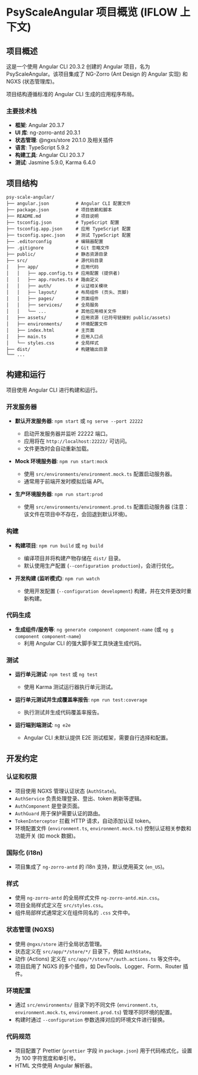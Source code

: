 # PsyScaleAngular 项目概览 (IFLOW 上下文)

## 项目概述

这是一个使用 Angular CLI 20.3.2 创建的 Angular 项目，名为 PsyScaleAngular。该项目集成了 NG-Zorro (Ant Design 的 Angular 实现) 和 NGXS (状态管理库)。

项目结构遵循标准的 Angular CLI 生成的应用程序布局。

### 主要技术栈

*   **框架**: Angular 20.3.7
*   **UI 库**: ng-zorro-antd 20.3.1
*   **状态管理**: @ngxs/store 20.1.0 及相关插件
*   **语言**: TypeScript 5.9.2
*   **构建工具**: Angular CLI 20.3.7
*   **测试**: Jasmine 5.9.0, Karma 6.4.0

## 项目结构

```
psy-scale-angular/
├── angular.json          # Angular CLI 配置文件
├── package.json          # 项目依赖和脚本
├── README.md             # 项目说明
├── tsconfig.json         # TypeScript 配置
├── tsconfig.app.json     # 应用 TypeScript 配置
├── tsconfig.spec.json    # 测试 TypeScript 配置
├── .editorconfig         # 编辑器配置
├── .gitignore            # Git 忽略文件
├── public/               # 静态资源目录
├── src/                  # 源代码目录
│   ├── app/              # 应用代码
│   │   ├── app.config.ts # 应用配置 (提供者)
│   │   ├── app.routes.ts # 路由定义
│   │   ├── auth/         # 认证相关模块
│   │   ├── layout/       # 布局组件 (页头、页脚)
│   │   ├── pages/        # 页面组件
│   │   ├── services/     # 全局服务
│   │   └── ...           # 其他应用相关文件
│   ├── assets/           # 应用资源 (已符号链接到 public/assets)
│   ├── environments/     # 环境配置文件
│   ├── index.html        # 主页面
│   ├── main.ts           # 应用入口点
│   └── styles.css        # 全局样式
├── dist/                 # 构建输出目录
└── ...
```

## 构建和运行

项目使用 Angular CLI 进行构建和运行。

### 开发服务器

*   **默认开发服务器**: `npm start` 或 `ng serve --port 22222`
    *   启动开发服务器并监听 22222 端口。
    *   应用将在 `http://localhost:22222/` 可访问。
    *   文件更改时会自动重新加载。

*   **Mock 环境服务器**: `npm run start:mock`
    *   使用 `src/environments/environment.mock.ts` 配置启动服务器。
    *   通常用于前端开发时模拟后端 API。

*   **生产环境服务器**: `npm run start:prod`
    *   使用 `src/environments/environment.prod.ts` 配置启动服务器 (注意：该文件在项目中不存在，会回退到默认环境)。

### 构建

*   **构建项目**: `npm run build` 或 `ng build`
    *   编译项目并将构建产物存储在 `dist/` 目录。
    *   默认使用生产配置 (`--configuration production`)，会进行优化。

*   **开发构建 (监听模式)**: `npm run watch`
    *   使用开发配置 (`--configuration development`) 构建，并在文件更改时重新构建。

### 代码生成

*   **生成组件/服务等**: `ng generate component component-name` (或 `ng g component component-name`)
    *   利用 Angular CLI 的强大脚手架工具快速生成代码。

### 测试

*   **运行单元测试**: `npm test` 或 `ng test`
    *   使用 Karma 测试运行器执行单元测试。

*   **运行单元测试并生成覆盖率报告**: `npm run test:coverage`
    *   执行测试并生成代码覆盖率报告。

*   **运行端到端测试**: `ng e2e`
    *   Angular CLI 未默认提供 E2E 测试框架，需要自行选择和配置。

## 开发约定

### 认证和权限

*   项目使用 NGXS 管理认证状态 (`AuthState`)。
*   `AuthService` 负责处理登录、登出、token 刷新等逻辑。
*   `AuthComponent` 是登录页面。
*   `AuthGuard` 用于保护需要认证的路由。
*   `TokenInterceptor` 拦截 HTTP 请求，自动添加认证 token。
*   环境配置文件 (`environment.ts`, `environment.mock.ts`) 控制认证相关参数和功能开关 (如 mock 数据)。

### 国际化 (i18n)

*   项目集成了 `ng-zorro-antd` 的 i18n 支持，默认使用英文 (`en_US`)。

### 样式

*   使用 `ng-zorro-antd` 的全局样式文件 `ng-zorro-antd.min.css`。
*   项目全局样式定义在 `src/styles.css`。
*   组件局部样式通常定义在组件同名的 `.css` 文件中。

### 状态管理 (NGXS)

*   使用 `@ngxs/store` 进行全局状态管理。
*   状态定义在 `src/app/*/store/*/` 目录下，例如 `AuthState`。
*   动作 (Actions) 定义在 `src/app/*/store/*/auth.actions.ts` 等文件中。
*   项目启用了 NGXS 的多个插件，如 DevTools、Logger、Form、Router 插件。

### 环境配置

*   通过 `src/environments/` 目录下的不同文件 (`environment.ts`, `environment.mock.ts`, `environment.prod.ts`) 管理不同环境的配置。
*   构建时通过 `--configuration` 参数选择对应的环境文件进行替换。

### 代码规范

*   项目配置了 Prettier (`prettier` 字段 in `package.json`) 用于代码格式化，设置为 100 字符宽度和单引号。
*   HTML 文件使用 Angular 解析器。